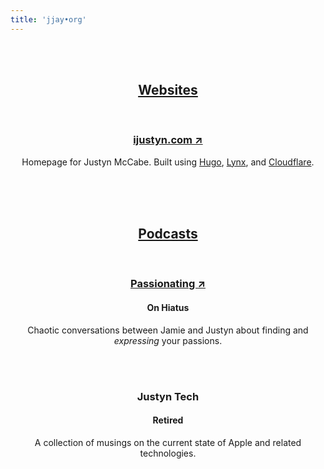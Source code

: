 ```yaml
---
title: 'jjay•org'
---
```

<center>


<br><br>

<p>
<h2><a href="/websites">Websites</a></h2>
</p>

<br>

<p>
<h3><a href="https://ijustyn.com">ijustyn.com &#8599;</a></h3>
Homepage for Justyn McCabe. Built using <a href="https://gohugo.io/">Hugo</a>, <a href="https://jpanther.github.io/lynx/">Lynx</a>, and <a href="https://pages.cloudflare.com/">Cloudflare</a>.
</p>

<br><br><br>

<p>
<h2><a href="/podcasts">Podcasts</a></h2>
</p>

<br>

<p>
<h3><a href="https://passionatingfm.tumblr.com">Passionating &#8599;</a></h3>
<h4>On Hiatus</h4>
Chaotic conversations between Jamie and Justyn about finding and <em>expressing</em> your passions.
</p>

<br><br>

<p>
<h3>Justyn Tech</h3>
<h4>Retired</h4>
A collection of musings on the current state of Apple and related technologies.
</p>

<br><br><br>

<p>
<h2></h2>
</p>

<br>

<p>
<h3></h3>

</p>
<br><br><br>
</center>



